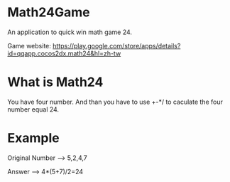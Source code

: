 # Math24Game
An application to quick win math game 24.

Game website: https://play.google.com/store/apps/details?id=qqapp.cocos2dx.math24&hl=zh-tw

# What is Math24
You have four number. And than you have to use +-*/ to caculate the four number equal 24.

# Example
Original Number --> 5,2,4,7

Answer --> 4*(5+7)/2=24
